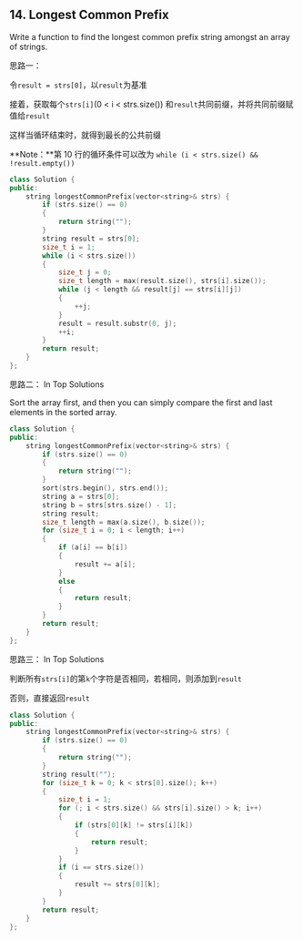## 14. Longest Common Prefix

Write a function to find the longest common prefix string amongst an array of strings.

思路一：

令`result = strs[0]`，以`result`为基准

接着，获取每个`strs[i]`(0 < i < strs.size()) 和`result`共同前缀，并将共同前缀赋值给`result`

这样当循环结束时，就得到最长的公共前缀

**Note：**第 10 行的循环条件可以改为 `while (i < strs.size() && !result.empty())`

```c++
class Solution {
public:
	string longestCommonPrefix(vector<string>& strs) {
		if (strs.size() == 0)
		{
			return string("");
		}
		string result = strs[0];
		size_t i = 1;
		while (i < strs.size())
		{
			size_t j = 0;
			size_t length = max(result.size(), strs[i].size());
			while (j < length && result[j] == strs[i][j])
			{
				++j;
			}
			result = result.substr(0, j);
			++i;
		}
		return result;
	}
};
```

思路二： In Top Solutions

Sort the array first, and then you can simply compare the first and last elements in the sorted array.

```c++
class Solution {
public:
	string longestCommonPrefix(vector<string>& strs) {
		if (strs.size() == 0)
		{
			return string("");
		}
		sort(strs.begin(), strs.end());
		string a = strs[0];
		string b = strs[strs.size() - 1];
		string result;
		size_t length = max(a.size(), b.size());
		for (size_t i = 0; i < length; i++)
		{
			if (a[i] == b[i])
			{
				result += a[i];
			}
			else
			{
				return result;
			}
		}
		return result;
	}
};
```

思路三： In Top Solutions

判断所有`strs[i]`的第`k`个字符是否相同，若相同，则添加到`result`

否则，直接返回`result`

```c++
class Solution {
public:
	string longestCommonPrefix(vector<string>& strs) {
		if (strs.size() == 0)
		{
			return string("");
		}
		string result("");
		for (size_t k = 0; k < strs[0].size(); k++)
		{
			size_t i = 1;
			for (; i < strs.size() && strs[i].size() > k; i++)
			{
				if (strs[0][k] != strs[i][k])
				{
					return result;
				}
			}
			if (i == strs.size())
			{
				result += strs[0][k];
			}
		}
		return result;
	}
};
```


